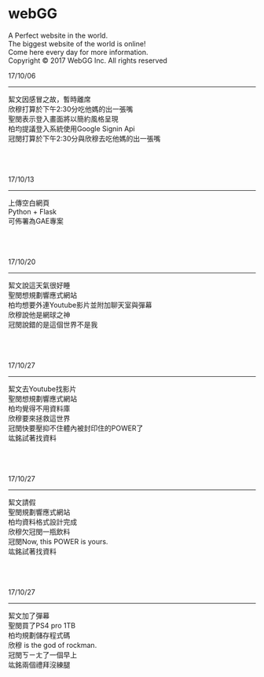 # webGG

A Perfect website in the world. <br />
The biggest website of the world is online! <br />
Come here every day for more information. <br />
Copyright © 2017 WebGG Inc. All rights reserved

17/10/06<br />
<hr />
絜文因感冒之故，暫時離席<br />
欣穆打算於下午2:30分吃他媽的出一張嘴<br />
聖閔表示登入畫面將以簡約風格呈現<br />
柏均提議登入系統使用Google Signin Api<br />
冠閔打算於下午2:30分與欣穆去吃他媽的出一張嘴<br />
<br /><br /><br />

17/10/13<br />
<hr />
上傳空白網頁<br />
Python + Flask<br />
可佈署為GAE專案<br />
<br /><br /><br />

17/10/20<br />
<hr />
絜文說這天氣很好睡<br />
聖閔想規劃響應式網站<br />
柏均想要外連Youtube影片並附加聊天室與彈幕<br />
欣穆說他是網球之神<br />
冠閔說錯的是這個世界不是我<br />
<br /><br /><br />

17/10/27<br />
<hr />
絜文去Youtube找影片<br />
聖閔想規劃響應式網站<br />
柏均覺得不用資料庫<br />
欣穆要來拯救這世界<br />
冠閔快要壓抑不住體內被封印住的POWER了<br />
竑銘試著找資料<br />
<br /><br /><br />

17/10/27<br />
<hr />
絜文請假<br />
聖閔規劃響應式網站<br />
柏均資料格式設計完成<br />
欣穆欠冠閔一瓶飲料<br />
冠閔Now, this POWER is yours.<br />
竑銘試著找資料<br />
<br /><br /><br />

17/10/27<br />
<hr />
絜文加了彈幕<br />
聖閔買了PS4 pro 1TB<br />
柏均規劃儲存程式碼<br />
欣穆 is the god of rockman.<br />
冠閔ㄎㄧㄤ了一個早上<br />
竑銘兩個禮拜沒練腿<br />
<br /><br /><br />
